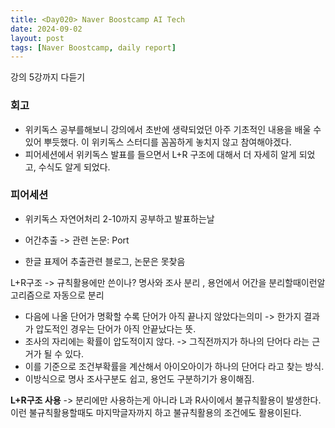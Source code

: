 ```yaml
---
title: <Day020> Naver Boostcamp AI Tech
date: 2024-09-02
layout: post
tags: [Naver Boostcamp, daily report]
---
```

강의 5강까지 다듣기
### 회고
- 위키독스 공부를해보니 강의에서 초반에 생략되었던 아주 기초적인 내용을 배울 수 있어 뿌듯했다. 이 위키독스 스터디를 꼼꼼하게 놓치지 않고 참여해야겠다.
- 피어세션에서 위키독스 발표를 들으면서 L+R 구조에 대해서 더 자세히 알게 되었고, 수식도 알게 되었다.

### 피어세션

- 위키독스 자연어처리 2-10까지 공부하고 발표하는날

- 어간추출 -> 관련 논문: Port
- 한글 표제어 추출관련 블로그, 논문은 못찾음

L+R구조 -> 규칙활용에만 쓴이나? 명사와 조사 분리 , 용언에서 어간을 분리할때이런알고리즘으로 자동으로 분리
- 다음에 나올 단어가 명확할 수록 단어가 아직 끝나지 않았다는의미
-> 한가지 결과가 압도적인 경우는 단어가 아직 안끝났다는 뜻.
- 조사의 자리에는 확률이 압도적이지 않다. -> 그직전까지가 하나의 단어다 라는 근거가 될 수 있다. 
- 이를 기준으로 조건부확률을 계산해서 아이오아이가 하나의 단어다 라고 찾는 방식.
- 이방식으로 명사 조사구분도 쉽고, 용언도 구분하기가 용이해짐.

**L+R구조 사용**
-> 분리에만 사용하는게 아니라 L과 R사이에서 불규칙활용이 발생한다. 
이런 불규칙활용할때도 마지막글자까지 하고 
불규칙활용의 조건에도 활용이된다.
